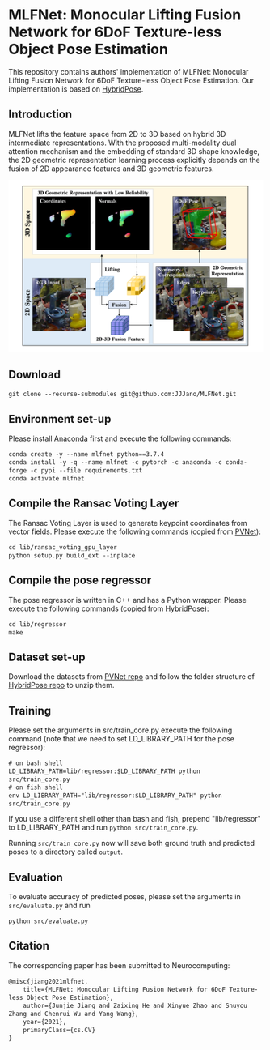 # MLFNet: Monocular Lifting Fusion Network for 6DoF Texture-less Object Pose Estimation
This repository contains authors' implementation of MLFNet: Monocular Lifting Fusion Network for 6DoF Texture-less Object Pose Estimation. Our implementation is based on [HybridPose](https://github.com/chensong1995/HybridPose).



## Introduction
MLFNet lifts the feature space from 2D to 3D based on hybrid 3D intermediate representations. With the proposed multi-modality dual attention mechanism and the embedding of standard 3D shape knowledge, the 2D geometric representation learning process explicitly depends on the fusion of 2D appearance features and 3D geometric features.

![Approach overview](./assets/overview.png)

## Download
```
git clone --recurse-submodules git@github.com:JJJano/MLFNet.git
```

## Environment set-up
Please install [Anaconda](https://www.anaconda.com/distribution/) first and execute the following commands:
```
conda create -y --name mlfnet python==3.7.4
conda install -y -q --name mlfnet -c pytorch -c anaconda -c conda-forge -c pypi --file requirements.txt
conda activate mlfnet
```

## Compile the Ransac Voting Layer
The Ransac Voting Layer is used to generate keypoint coordinates from vector fields. Please execute the following commands (copied from [PVNet](https://github.com/zju3dv/pvnet)):
```
cd lib/ransac_voting_gpu_layer
python setup.py build_ext --inplace
```

## Compile the pose regressor
The pose regressor is written in C++ and has a Python wrapper. Please execute the following commands (copied from [HybridPose](https://github.com/chensong1995/HybridPose)):
```
cd lib/regressor
make
```

## Dataset set-up
Download the datasets from [PVNet repo](https://github.com/zju3dv/pvnet) and follow the folder structure of [HybridPose repo](https://github.com/chensong1995/HybridPose) to unzip them.

## Training
Please set the arguments in src/train\_core.py execute the following command (note that we need to set LD\_LIBRARY\_PATH for the pose regressor):
```
# on bash shell
LD_LIBRARY_PATH=lib/regressor:$LD_LIBRARY_PATH python src/train_core.py
# on fish shell
env LD_LIBRARY_PATH="lib/regressor:$LD_LIBRARY_PATH" python src/train_core.py
```
If you use a different shell other than bash and fish, prepend "lib/regressor" to LD\_LIBRARY\_PATH and run `python src/train_core.py`.

Running `src/train_core.py` now will save both ground truth and predicted poses to a directory called `output`.

## Evaluation
To evaluate accuracy of predicted poses, please set the arguments in `src/evaluate.py` and run
```
python src/evaluate.py
```

## Citation
The corresponding paper has been submitted to Neurocomputing:
```
@misc{jiang2021mlfnet,
    title={MLFNet: Monocular Lifting Fusion Network for 6DoF Texture-less Object Pose Estimation},
    author={Junjie Jiang and Zaixing He and Xinyue Zhao and Shuyou Zhang and Chenrui Wu and Yang Wang},
    year={2021},
    primaryClass={cs.CV}
}
```
